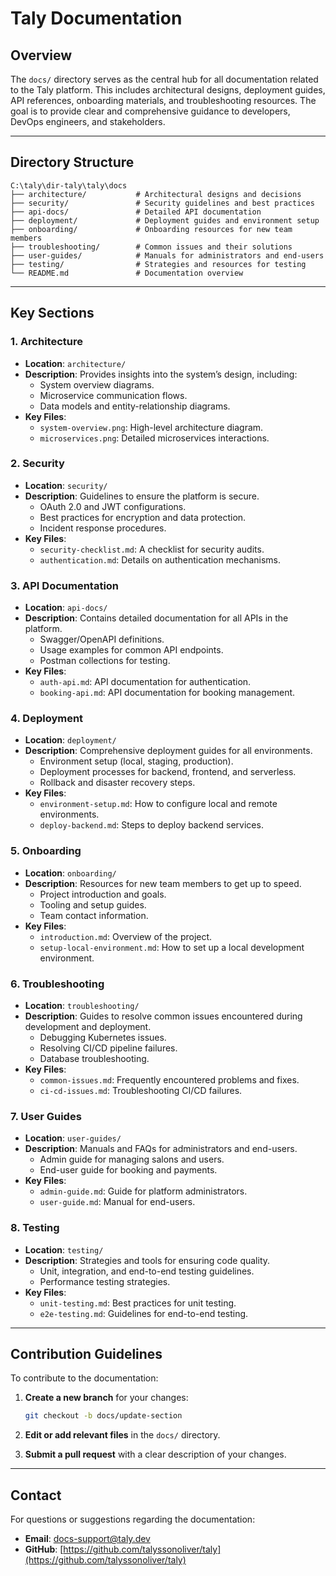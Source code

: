# Taly Documentation

## Overview
The `docs/` directory serves as the central hub for all documentation related to the Taly platform. This includes architectural designs, deployment guides, API references, onboarding materials, and troubleshooting resources. The goal is to provide clear and comprehensive guidance to developers, DevOps engineers, and stakeholders.

---

## Directory Structure
```
C:\taly\dir-taly\taly\docs
├── architecture/           # Architectural designs and decisions
├── security/               # Security guidelines and best practices
├── api-docs/               # Detailed API documentation
├── deployment/             # Deployment guides and environment setup
├── onboarding/             # Onboarding resources for new team members
├── troubleshooting/        # Common issues and their solutions
├── user-guides/            # Manuals for administrators and end-users
├── testing/                # Strategies and resources for testing
└── README.md               # Documentation overview
```

---

## Key Sections

### **1. Architecture**
- **Location**: `architecture/`
- **Description**: Provides insights into the system’s design, including:
  - System overview diagrams.
  - Microservice communication flows.
  - Data models and entity-relationship diagrams.
- **Key Files**:
  - `system-overview.png`: High-level architecture diagram.
  - `microservices.png`: Detailed microservices interactions.

### **2. Security**
- **Location**: `security/`
- **Description**: Guidelines to ensure the platform is secure.
  - OAuth 2.0 and JWT configurations.
  - Best practices for encryption and data protection.
  - Incident response procedures.
- **Key Files**:
  - `security-checklist.md`: A checklist for security audits.
  - `authentication.md`: Details on authentication mechanisms.

### **3. API Documentation**
- **Location**: `api-docs/`
- **Description**: Contains detailed documentation for all APIs in the platform.
  - Swagger/OpenAPI definitions.
  - Usage examples for common API endpoints.
  - Postman collections for testing.
- **Key Files**:
  - `auth-api.md`: API documentation for authentication.
  - `booking-api.md`: API documentation for booking management.

### **4. Deployment**
- **Location**: `deployment/`
- **Description**: Comprehensive deployment guides for all environments.
  - Environment setup (local, staging, production).
  - Deployment processes for backend, frontend, and serverless.
  - Rollback and disaster recovery steps.
- **Key Files**:
  - `environment-setup.md`: How to configure local and remote environments.
  - `deploy-backend.md`: Steps to deploy backend services.

### **5. Onboarding**
- **Location**: `onboarding/`
- **Description**: Resources for new team members to get up to speed.
  - Project introduction and goals.
  - Tooling and setup guides.
  - Team contact information.
- **Key Files**:
  - `introduction.md`: Overview of the project.
  - `setup-local-environment.md`: How to set up a local development environment.

### **6. Troubleshooting**
- **Location**: `troubleshooting/`
- **Description**: Guides to resolve common issues encountered during development and deployment.
  - Debugging Kubernetes issues.
  - Resolving CI/CD pipeline failures.
  - Database troubleshooting.
- **Key Files**:
  - `common-issues.md`: Frequently encountered problems and fixes.
  - `ci-cd-issues.md`: Troubleshooting CI/CD failures.

### **7. User Guides**
- **Location**: `user-guides/`
- **Description**: Manuals and FAQs for administrators and end-users.
  - Admin guide for managing salons and users.
  - End-user guide for booking and payments.
- **Key Files**:
  - `admin-guide.md`: Guide for platform administrators.
  - `user-guide.md`: Manual for end-users.

### **8. Testing**
- **Location**: `testing/`
- **Description**: Strategies and tools for ensuring code quality.
  - Unit, integration, and end-to-end testing guidelines.
  - Performance testing strategies.
- **Key Files**:
  - `unit-testing.md`: Best practices for unit testing.
  - `e2e-testing.md`: Guidelines for end-to-end testing.

---

## Contribution Guidelines

To contribute to the documentation:
1. **Create a new branch** for your changes:
   ```bash
   git checkout -b docs/update-section
   ```

2. **Edit or add relevant files** in the `docs/` directory.

3. **Submit a pull request** with a clear description of your changes.

---

## Contact

For questions or suggestions regarding the documentation:
- **Email**: docs-support@taly.dev
- **GitHub**: [https://github.com/talyssonoliver/taly](https://github.com/talyssonoliver/taly)
